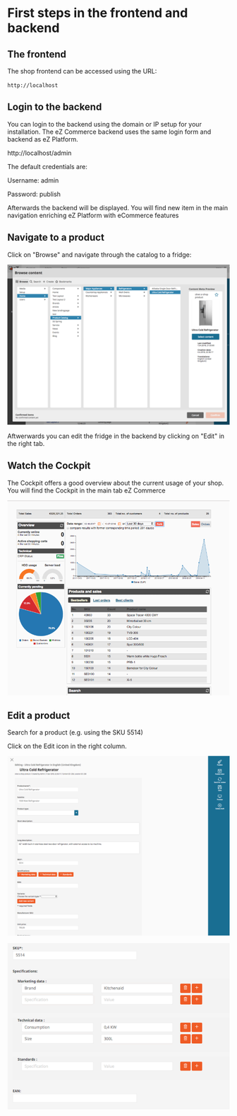 # First steps in the frontend and backend

## The frontend

The shop frontend can be accessed using the URL:

`http://localhost`

## Login to the backend

You can login to the backend using the domain or IP setup for your installation. The eZ Commerce backend uses the same login form and backend as eZ Platform.

http://localhost/admin

The default credentials are:

Username: admin

Password: publish

Afterwards the backend will be displayed. You will find new item in the main navigation enriching eZ Platform with eCommerce features

## Navigate to a product

Click on "Browse" and navigate through the catalog to a fridge:

![](img/first_steps_1.png)

Aftwerwards you can edit the fridge in the backend by clicking on "Edit" in the right tab.

## Watch the Cockpit

The Cockpit offers a good overview about the current usage of your shop. You will find the Cockpit in the main tab eZ Commerce 

![](img/first_steps_2.png)

## Edit a product

Search for a product (e.g. using the SKU 5514)

Click on the Edit icon in the right column. 

![](img/first_steps_3.png)

![](img/first_steps_4.png)
